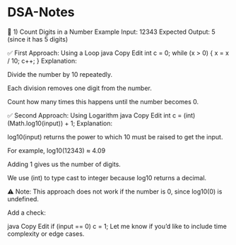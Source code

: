 # DSA-Notes

🧮 1) Count Digits in a Number
Example Input: 12343
Expected Output: 5 (since it has 5 digits)

✅ First Approach: Using a Loop
java
Copy
Edit
int c = 0;
while (x > 0) {
    x = x / 10;
    c++;
}
Explanation:

Divide the number by 10 repeatedly.

Each division removes one digit from the number.

Count how many times this happens until the number becomes 0.

✅ Second Approach: Using Logarithm
java
Copy
Edit
int c = (int)(Math.log10(input)) + 1;
Explanation:

log10(input) returns the power to which 10 must be raised to get the input.

For example, log10(12343) ≈ 4.09

Adding 1 gives us the number of digits.

We use (int) to type cast to integer because log10 returns a decimal.

⚠️ Note:
This approach does not work if the number is 0, since log10(0) is undefined.

Add a check:

java
Copy
Edit
if (input == 0) c = 1;
Let me know if you’d like to include time complexity or edge cases.
